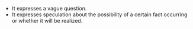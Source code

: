 - It expresses a vague question.
- It expresses speculation about the possibility of a certain fact occurring or whether it will be realized.

